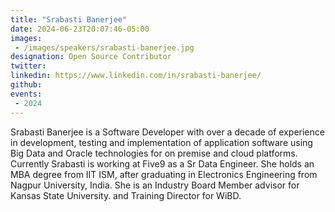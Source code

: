 ```yaml
---
title: "Srabasti Banerjee"
date: 2024-06-23T20:07:46-05:00
images: 
 - /images/speakers/srabasti-banerjee.jpg
designation: Open Source Contributor
twitter: 
linkedin: https://www.linkedin.com/in/srabasti-banerjee/
github: 
events:
 - 2024
---
```


Srabasti Banerjee is a Software Developer with over a decade of experience in development, testing and implementation of application software using Big Data and Oracle technologies for on premise and cloud platforms. Currently Srabasti is working at Five9 as a Sr Data Engineer. She holds an MBA degree from IIT ISM, after graduating in Electronics Engineering from Nagpur University, India. She is an Industry Board Member advisor for Kansas State University. and Training Director for WiBD.
